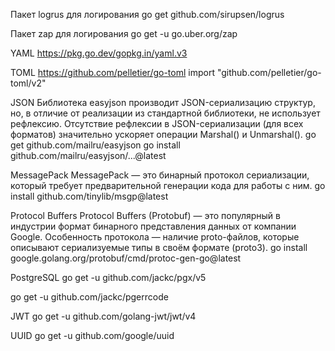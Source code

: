 Пакет logrus для логирования
go get github.com/sirupsen/logrus

Пакет zap для логирования
go get -u go.uber.org/zap

YAML
https://pkg.go.dev/gopkg.in/yaml.v3

TOML
https://github.com/pelletier/go-toml
import "github.com/pelletier/go-toml/v2"

JSON
Библиотека easyjson производит JSON-сериализацию структур, но, в отличие от реализации из стандартной библиотеки,
не использует рефлексию. Отсутствие рефлексии в JSON-сериализации (для всех форматов) значительно ускоряет операции
Marshal() и Unmarshal().
go get github.com/mailru/easyjson
go install github.com/mailru/easyjson/...@latest

MessagePack
MessagePack — это бинарный протокол сериализации, который требует предварительной генерации кода для работы с ним.
go install github.com/tinylib/msgp@latest

Protocol Buffers
Protocol Buffers (Protobuf) — это популярный в индустрии формат бинарного представления данных от компании Google.
Особенность протокола — наличие proto-файлов, которые описывают сериализуемые типы в своём формате (proto3).
go install google.golang.org/protobuf/cmd/protoc-gen-go@latest

PostgreSQL
go get -u github.com/jackc/pgx/v5

go get -u github.com/jackc/pgerrcode

JWT
go get -u github.com/golang-jwt/jwt/v4

UUID
go get -u github.com/google/uuid